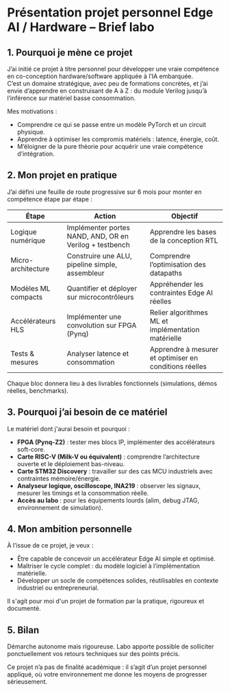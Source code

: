 # Présentation projet personnel Edge AI / Hardware – Brief labo

## 1. Pourquoi je mène ce projet

J’ai initié ce projet à titre personnel pour développer une vraie compétence en co-conception hardware/software appliquée à l’IA embarquée.  
C’est un domaine stratégique, avec peu de formations concrètes, et j’ai envie d’apprendre en construisant de A à Z : du module Verilog jusqu’à l’inférence sur matériel basse consommation.

Mes motivations :
- Comprendre ce qui se passe entre un modèle PyTorch et un circuit physique.
- Apprendre à optimiser les compromis matériels : latence, énergie, coût.
- M’éloigner de la pure théorie pour acquérir une vraie compétence d’intégration.

## 2. Mon projet en pratique

J’ai défini une feuille de route progressive sur 6 mois pour monter en compétence étape par étape :

| Étape               | Action                                                  | Objectif                                               |
| ------------------- | ------------------------------------------------------- | ------------------------------------------------------ |
| Logique numérique   | Implémenter portes NAND, AND, OR en Verilog + testbench | Apprendre les bases de la conception RTL               |
| Micro-architecture  | Construire une ALU, pipeline simple, assembleur         | Comprendre l’optimisation des datapaths                |
| Modèles ML compacts | Quantifier et déployer sur microcontrôleurs             | Appréhender les contraintes Edge AI réelles            |
| Accélérateurs HLS   | Implémenter une convolution sur FPGA (Pynq)             | Relier algorithmes ML et implémentation matérielle     |
| Tests & mesures     | Analyser latence et consommation                        | Apprendre à mesurer et optimiser en conditions réelles |

Chaque bloc donnera lieu à des livrables fonctionnels (simulations, démos réelles, benchmarks).

## 3. Pourquoi j’ai besoin de ce matériel

Le matériel dont j'aurai besoin et pourquoi :

- **FPGA (Pynq-Z2)** : tester mes blocs IP, implémenter des accélérateurs soft-core.
- **Carte RISC-V (Milk-V ou équivalent)** : comprendre l’architecture ouverte et le déploiement bas-niveau.
- **Carte STM32 Discovery** : travailler sur des cas MCU industriels avec contraintes mémoire/énergie.
- **Analyseur logique, oscilloscope, INA219** : observer les signaux, mesurer les timings et la consommation réelle.
- **Accès au labo** : pour les équipements lourds (alim, debug JTAG, environnement de simulation).

## 4. Mon ambition personnelle

À l’issue de ce projet, je veux :
- Être capable de concevoir un accélérateur Edge AI simple et optimisé.
- Maîtriser le cycle complet : du modèle logiciel à l’implémentation matérielle.
- Développer un socle de compétences solides, réutilisables en contexte industriel ou entrepreneurial.

Il s'agit pour moi d'un projet de formation par la pratique, rigoureux et documenté.

## 5. Bilan
Démarche autonome mais rigoureuse. Labo apporte possible de solliciter ponctuellement vos retours techniques sur des points précis.

Ce projet n’a pas de finalité académique : il s’agit d’un projet personnel appliqué, où votre environnement me donne les moyens de progresser sérieusement.

